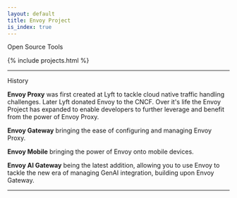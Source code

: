 ```yaml
---
layout: default
title: Envoy Project
is_index: true
---
```

<div class="section-heading"><span>Open Source Tools</span></div>

{% include projects.html %}


***

<div class="section-heading"><span>History</span></div>

**Envoy Proxy** was first created at Lyft to tackle cloud native traffic handling challenges. Later Lyft donated Envoy to the CNCF. Over it's life the Envoy Project has expanded to enable developers to further leverage and benefit from the power of Envoy Proxy.

**Envoy Gateway** bringing the ease of configuring and managing Envoy Proxy.

**Envoy Mobile** bringing the power of Envoy onto mobile devices.

**Envoy AI Gateway** being the latest addition, allowing you to use Envoy to tackle the new era of managing GenAI integration, building upon Envoy Gateway.

***